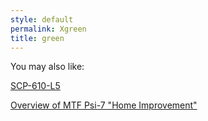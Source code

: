 ```yaml
---
style: default
permalink: Xgreen
title: green
---
```

You may also like:

[SCP-610-L5](http://scp-wiki.net/scp-610-l5)

[Overview of MTF Psi-7 "Home Improvement"](http://scp-wiki.net/overview-of-mtf-psi-7-home-improvement)
